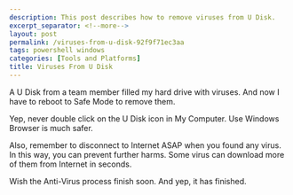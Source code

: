 ```yaml
---
description: This post describes how to remove viruses from U Disk.
excerpt_separator: <!--more-->
layout: post
permalink: /viruses-from-u-disk-92f9f71ec3aa
tags: powershell windows
categories: [Tools and Platforms]
title: Viruses From U Disk
---
```

A U Disk from a team member filled my hard drive with viruses. And now I have to reboot to Safe Mode to remove them.

Yep, never double click on the U Disk icon in My Computer. Use Windows Browser is much safer.

Also, remember to disconnect to Internet ASAP when you found any virus. In this way, you can prevent further harms. Some virus can download more of them from Internet in seconds.

Wish the Anti-Virus process finish soon. And yep, it has finished.
<!--more-->